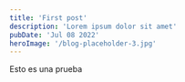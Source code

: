```yaml
---
title: 'First post'
description: 'Lorem ipsum dolor sit amet'
pubDate: 'Jul 08 2022'
heroImage: '/blog-placeholder-3.jpg'
---
```


Esto es una prueba 
